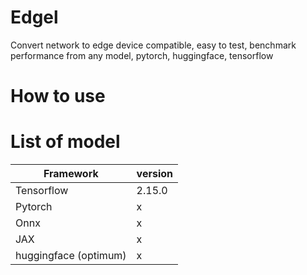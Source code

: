 # Edgel
Convert network to edge device compatible, easy to test, benchmark performance from any model, pytorch, huggingface, tensorflow  

# How to use

# List of model
|Framework|version|
|---|---|
|Tensorflow|2.15.0|
|Pytorch| x |
|Onnx| x |
|JAX | x |
| huggingface (optimum) | x |